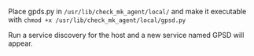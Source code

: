 Place gpds.py in `/usr/lib/check_mk_agent/local/` and make it executable with
`chmod +x /usr/lib/check_mk_agent/local/gpsd.py`

Run a service discovery for the host and a new service named GPSD will appear. 
